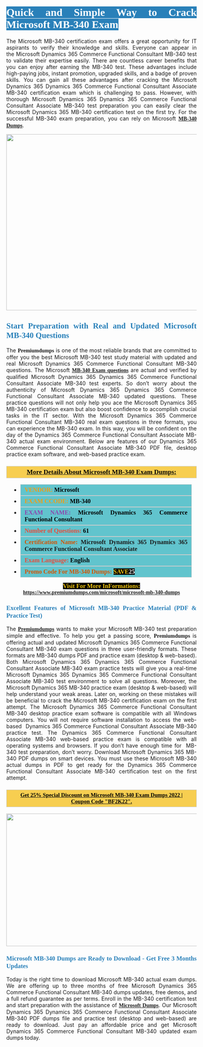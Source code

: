 <h1 style="text-align: justify;"><span style="color:#ffffff;"><span style="font-family:Georgia,serif;"><strong><span style="background-color:#2980b9;">Quick and Simple Way to Crack Microsoft MB-340 Exam</span></strong></span></span></h1>

<p style="text-align: justify;">The Microsoft MB-340 certification exam offers a great opportunity for IT aspirants to verify their knowledge and skills. Everyone can appear in the Microsoft Dynamics 365 Commerce Functional Consultant MB-340 test to validate their expertise easily. There are countless career benefits that you can enjoy after earning the MB-340 test. These advantages include high-paying jobs, instant promotion, upgraded skills, and a badge of proven skills. You can gain all these advantages after cracking the Microsoft Dynamics 365 Dynamics 365 Commerce Functional Consultant Associate MB-340 certification exam which is challenging to pass. However, with thorough Microsoft Dynamics 365 Dynamics 365 Commerce Functional Consultant Associate MB-340 test preparation you can easily clear the Microsoft Dynamics 365 MB-340 certification test on the first try. For the successful MB-340 exam preparation, you can rely on Microsoft <span style="font-family:Georgia,serif;"><strong><a href="https://www.premiumdumps.com/microsoft/microsoft-mb-340-dumps">MB-340 Dumps</a></strong></span>.</p>

<p style="text-align: center;"><a href="https://www.premiumdumps.com/microsoft/microsoft-mb-340-dumps"><img alt="" src="https://i.imgur.com/KJGzbJ2.jpeg" style="width: 700px; height: 465px;" /></a></p>

<h2 style="text-align: justify;"><span style="color:#2980b9;"><span style="font-family:Georgia,serif;"><strong>Start Preparation with Real and Updated Microsoft MB-340 Questions</strong></span></span></h2>

<p style="text-align: justify;">The <span style="font-size:14px;"><span style="font-family:Georgia,serif;"><strong>Premiumdumps</strong></span></span> is one of the most reliable brands that are committed to offer you the best Microsoft MB-340 test study material with updated and real Microsoft Dynamics 365 Commerce Functional Consultant MB-340 questions. The Microsoft <span style="font-family:Georgia,serif;"><strong><a href="https://www.premiumdumps.com/microsoft/microsoft-mb-340-dumps">MB-340 Exam questions</a></strong></span> are actual and verified by qualified Microsoft Dynamics 365 Dynamics 365 Commerce Functional Consultant Associate MB-340 test experts. So don’t worry about the authenticity of Microsoft Dynamics 365 Dynamics 365 Commerce Functional Consultant Associate MB-340 updated questions. These practice questions will not only help you ace the Microsoft Dynamics 365 MB-340 certification exam but also boost confidence to accomplish crucial tasks in the IT sector. With the Microsoft Dynamics 365 Commerce Functional Consultant MB-340 real exam questions in three formats, you can experience the MB-340 exam. In this way, you will be confident on the day of the Dynamics 365 Commerce Functional Consultant Associate MB-340 actual exam environment. Below are features of our Dynamics 365 Commerce Functional Consultant Associate MB-340 PDF file, desktop practice exam software, and web-based practice exam.</p>

<h3 style="background: #f7ce50; border: 1px solid rgb(204, 204, 204); padding: 5px 10px; text-align: center;"><span style="font-family:Georgia,serif;"><u><u><span style="color:#000000;"><span style="font-size:11pt"><span style="line-height:normal"><b><span style="font-size:13.0pt"><span cambria="">More Details About Microsoft MB-340 Exam Dumps:</span></span></b></span></span></span></u></u></span></h3>

<ul>
	<li style="margin:0cm 10pt">
	<div style="background:#61c4cd; border: 1px solid rgb(204, 204, 204); padding: 5px 10px; text-align: justify;"><span style="font-family:Georgia,serif;"><span style="font-size:11pt"><span style="line-height:normal"><b><span style="font-size:12.0pt"><span new="" roman="" times=""><span style="color:#f39c12;">VENDOR:</span> <span style="color:#000000;">Microsoft</span></span></span></b></span></span></span></div>
	</li>
	<li style="margin:0cm 10pt">
	<div style="background: #61c4cd; border: 1px solid rgb(204, 204, 204); padding: 5px 10px; text-align: justify;"><span style="font-family:Georgia,serif;"><span style="font-size:11pt"><span style="line-height:normal"><b><span style="font-size:12.0pt"><span new="" roman="" times=""><span style="color:#f39c12;">EXAM CCODE:</span> <span style="color:#000000;">MB-340</span></span></span></b></span></span></span></div>
	</li>
	<li style="margin:0cm 10pt">
	<div style="background: #61c4cd; border: 1px solid rgb(204, 204, 204); padding: 5px 10px; text-align: justify;"><span style="font-family:Georgia,serif;"><span style="font-size:11pt"><span style="line-height:normal"><b><span style="font-size:12.0pt"><span new="" roman="" times=""><span style="color:#8e44ad;">EXAM NAME:</span> <span style="color:#000000;">Microsoft Dynamics 365 Commerce Functional Consultant</span></span></span></b></span></span></span></div>
	</li>
	<li style="margin:0cm 10pt">
	<div style="background: #61c4cd; border: 1px solid rgb(204, 204, 204); padding: 5px 10px;"><span style="font-family:Georgia,serif;"><span style="font-size:11pt"><span style="line-height:normal"><b><span style="font-size:12.0pt"><span new="" roman="" times=""><span style="color:#e74c3c;">Number of Questions:</span><span style="color:#000000;"><span style="color:#f1c40f;"> </span>61</span></span></span></b></span></span></span></div>
	</li>
	<li style="margin:0cm 10pt">
	<div style="background: #61c4cd; border: 1px solid rgb(204, 204, 204); padding: 5px 10px; text-align: justify;"><span style="font-family:Georgia,serif;"><span style="font-size:11pt"><span style="line-height:normal"><b><span style="font-size:12.0pt"><span new="" roman="" times=""><span style="color:#d35400;">Certification Name:</span> Microsoft Dynamics 365 Dynamics 365 Commerce Functional Consultant Associate</span></span></b></span></span></span></div>
	</li>
	<li style="margin:0cm 10pt">
	<div style="background: #61c4cd; border: 1px solid rgb(204, 204, 204); padding: 5px 10px; text-align: justify;"><span style="font-family:Georgia,serif;"><span style="font-size:11pt"><span style="line-height:normal"><b><span style="font-size:12.0pt"><span new="" roman="" times=""><span style="color:#e74c3c;">Exam Language:</span> <span style="color:#000000;">English</span></span></span></b></span></span></span></div>
	</li>
	<li style="margin:0cm 10pt">
	<div style="background: #61c4cd; border: 1px solid rgb(204, 204, 204); padding: 5px 10px;"><span style="font-family:Georgia,serif;"><span style="font-size:11pt"><span style="line-height:normal"><b><span style="font-size:12.0pt"><span new="" roman="" times=""><span style="color:#d35400;">Promo Code For MB-340 Dumps:</span><span style="color:#f1c40f;"> <span style="background-color:#000000;">SAVE</span></span><span style="color:#ffffff;"><span style="background-color:#000000;">25</span></span></span></span></b></span></span></span></div>
	</li>
</ul>

<p style="text-align: center;"><span style="font-family:Georgia,serif;"><strong><span style="font-size:16px;"><span style="color:#f1c40f;"><span style="background-color:#000000;">Visit For More InFormations:</span></span></span> <a href="https://www.premiumdumps.com/microsoft/microsoft-mb-340-dumps">https://www.premiumdumps.com/microsoft/microsoft-mb-340-dumps</a></strong></span></p>

<h3 style="text-align: justify;"><span style="color:#2980b9;"><span style="font-family:Georgia,serif;"><strong><strong><strong>Excellent Features of Microsoft MB-340 Practice Material (PDF & Practice Test)</strong></strong></strong></span></span></h3>

<p style="text-align: justify;">The <a href="https://www.premiumdumps.com/"><span style="font-size:14px;"><span style="font-family:Georgia,serif;"><strong>Premiumdumps</strong></span></span></a> wants to make your Microsoft MB-340 test preparation simple and effective. To help you get a passing score, <span style="font-size:14px;"><span style="font-family:Georgia,serif;"><strong>Premiumdumps </strong></span></span>is offering actual and updated Microsoft Dynamics 365 Commerce Functional Consultant MB-340 exam questions in three user-friendly formats. These formats are MB-340 dumps PDF and practice exam (desktop & web-based). Both Microsoft Dynamics 365 Dynamics 365 Commerce Functional Consultant Associate MB-340 exam practice tests will give you a real-time Microsoft Dynamics 365 Dynamics 365 Commerce Functional Consultant Associate MB-340 test environment to solve all questions. Moreover, the Microsoft Dynamics 365 MB-340 practice exam (desktop & web-based) will help understand your weak areas. Later on, working on these mistakes will be beneficial to crack the Microsoft MB-340 certification exam on the first attempt. The Microsoft Dynamics 365 Commerce Functional Consultant MB-340 desktop practice exam software is compatible with all Windows computers. You will not require software installation to access the web-based  Dynamics 365 Commerce Functional Consultant Associate MB-340 practice test. The Dynamics 365 Commerce Functional Consultant Associate MB-340 web-based practice exam is compatible with all operating systems and browsers. If you don’t have enough time for  MB-340 test preparation, don’t worry. Download Microsoft Dynamics 365 MB-340 PDF dumps on smart devices. You must use these Microsoft MB-340 actual dumps in PDF to get ready for the Dynamics 365 Commerce Functional Consultant Associate MB-340 certification test on the first attempt.</p>

<h3 style="background: rgb(247, 206, 80); border: 1px solid rgb(204, 204, 204); padding: 5px 10px; text-align: center;"><span style="font-family:Georgia,serif;"><u><span style="color:#000000;"><span style="font-size:11pt;"><span style="line-height:normal;"><b><span cambria="">Get 25% Special Discount on Microsoft MB-340 Exam Dumps 2022 | Coupon Code "BF2K22".</span></b></span></span></span></u></span></h3>

<p style="text-align: center;"><strong><strong><a href="https://www.premiumdumps.com/microsoft/microsoft-mb-340-dumps"><img alt="" src="https://i.imgur.com/F18GQwv.jpeg" style="width: 700px; height: 350px;" /></a></strong></strong></p>

<h3 style="text-align: justify;"><strong><span style="color:#2980b9;"><span style="font-family:Georgia,serif;"><strong><strong><strong>Microsoft MB-340 Dumps are Ready to Download - Get Free 3 Months Updates</strong></strong></strong></span></span></strong></h3>

<p style="text-align: justify;">Today is the right time to download Microsoft MB-340 actual exam dumps. We are offering up to three months of free Microsoft Dynamics 365 Commerce Functional Consultant MB-340 dumps updates, free demos, and a full refund guarantee as per terms. Enroll in the MB-340 certification test and start preparation with the assistance of <span style="font-family:Georgia,serif;"><strong><a href="https://www.premiumdumps.com/microsoft-exam-dumps">Microsoft Dumps</a></strong></span>. Our Microsoft Dynamics 365 Dynamics 365 Commerce Functional Consultant Associate MB-340 PDF dumps file and practice test (desktop and web-based) are ready to download. Just pay an affordable price and get Microsoft Dynamics 365 Commerce Functional Consultant MB-340 updated exam dumps today.</p>
